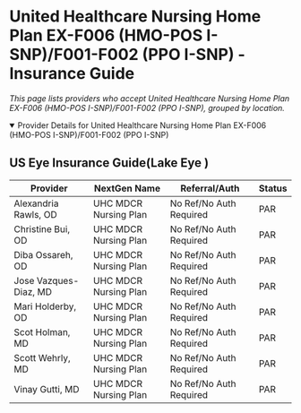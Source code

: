 # United Healthcare Nursing Home Plan EX-F006 (HMO-POS I-SNP)/F001-F002 (PPO I-SNP) - Insurance Guide

*This page lists providers who accept United Healthcare Nursing Home Plan EX-F006 (HMO-POS I-SNP)/F001-F002 (PPO I-SNP), grouped by location.*

<details open><summary>Provider Details for United Healthcare Nursing Home Plan EX-F006 (HMO-POS I-SNP)/F001-F002 (PPO I-SNP)</summary>

## US Eye Insurance Guide(Lake Eye )

| Provider | NextGen Name | Referral/Auth | Status |
|----------|-------------|--------------|--------|
| Alexandria Rawls, OD | UHC MDCR Nursing Plan | No Ref/No Auth Required | PAR |
| Christine Bui, OD | UHC MDCR Nursing Plan | No Ref/No Auth Required | PAR |
| Diba Ossareh, OD | UHC MDCR Nursing Plan | No Ref/No Auth Required | PAR |
| Jose Vazques-Diaz, MD | UHC MDCR Nursing Plan | No Ref/No Auth Required | PAR |
| Mari Holderby, OD | UHC MDCR Nursing Plan | No Ref/No Auth Required | PAR |
| Scot Holman, MD | UHC MDCR Nursing Plan | No Ref/No Auth Required | PAR |
| Scott Wehrly, MD | UHC MDCR Nursing Plan | No Ref/No Auth Required | PAR |
| Vinay Gutti, MD | UHC MDCR Nursing Plan | No Ref/No Auth Required | PAR |

</details>

